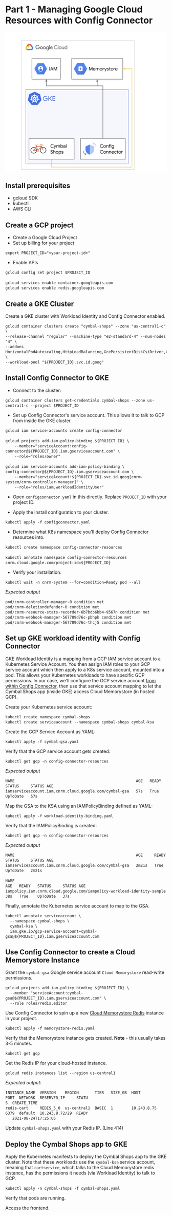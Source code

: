 #  Part 1 - Managing Google Cloud Resources with Config Connector 

![](/images/gcp.png)

## Install prerequisites 

- gcloud SDK
- kubectl
- AWS CLI

## Create a GCP project 

- Create a Google Cloud Project
- Set up billing for your project 

```
export PROJECT_ID="<your-project-id>"
```

- Enable APIs 

```
gcloud config set project $PROJECT_ID

gcloud services enable container.googleapis.com
gcloud services enable redis.googleapis.com
```

## Create a GKE Cluster 

Create a GKE cluster with Workload Identity and Config Connector enabled. 

```
gcloud container clusters create "cymbal-shops" --zone "us-central1-c" \ 
--release-channel "regular" --machine-type "e2-standard-4" --num-nodes "4" \
--addons HorizontalPodAutoscaling,HttpLoadBalancing,GcePersistentDiskCsiDriver,ConfigConnector \
--workload-pool "${PROJECT_ID}.svc.id.goog" 
```

## Install Config Connector to GKE 

- Connect to the cluster: 

```
gcloud container clusters get-credentials cymbal-shops --zone us-central1-c --project $PROJECT_ID
```

- Set up Config Connector's service account. This allows it to talk to GCP from inside the GKE cluster. 

```
gcloud iam service-accounts create config-connector

gcloud projects add-iam-policy-binding ${PROJECT_ID} \
    --member="serviceAccount:config-connector@${PROJECT_ID}.iam.gserviceaccount.com" \
    --role="roles/owner"

gcloud iam service-accounts add-iam-policy-binding \
config-connector@${PROJECT_ID}.iam.gserviceaccount.com \
    --member="serviceAccount:${PROJECT_ID}.svc.id.goog[cnrm-system/cnrm-controller-manager]" \
    --role="roles/iam.workloadIdentityUser"
```

- Open `configconnector.yaml` in this directly. Replace `PROJECT_ID` with your project ID. 


- Apply the install configuration to your cluster. 

```
kubectl apply -f configconnector.yaml
```

- Determine what K8s namespace you'll deploy Config Connector resources into. 

```
kubectl create namespace config-connector-resources

kubectl annotate namespace config-connector-resources cnrm.cloud.google.com/project-id=${PROJECT_ID}
```

- Verify your installation. 

```
kubectl wait -n cnrm-system --for=condition=Ready pod --all
```

*Expected output* 

```
pod/cnrm-controller-manager-0 condition met
pod/cnrm-deletiondefender-0 condition met
pod/cnrm-resource-stats-recorder-6b7bdb6bb4-9567n condition met
pod/cnrm-webhook-manager-567789d76c-pbhpk condition met
pod/cnrm-webhook-manager-567789d76c-thcj5 condition met
```

## Set up GKE workload identity with Config Connector

GKE Workload Identity is a mapping from a GCP IAM service account to a Kubernetes Service Account. You then assign IAM roles to your GCP service account which then apply to a K8s service account, mounted into a pod. This allows your Kubernetes workloads to have specific GCP permissions. In our case, we'll configure the GCP service account [from within Config Connector](https://cloud.google.com/kubernetes-engine/docs/how-to/workload-identity#config-connector), then use that service account mapping to let the Cymbal Shops app (inside GKE) access Cloud Memorystore (in hosted GCP). 

Create your Kubernetes service account: 

```
kubectl create namespace cymbal-shops
kubectl create serviceaccount --namespace cymbal-shops cymbal-ksa 
```

Create the GCP Service Account as YAML: 

```
kubectl apply -f cymbal-gsa.yaml
```

Verify that the GCP service account gets created: 

```
kubectl get gcp -n config-connector-resources
```

*Expected output* 

```
NAME                                                     AGE   READY   STATUS     STATUS AGE
iamserviceaccount.iam.cnrm.cloud.google.com/cymbal-gsa   57s   True    UpToDate   57s
```


Map the GSA to the KSA using an IAMPolicyBinding defined as YAML: 

```
kubectl apply -f workload-identity-binding.yaml
```

Verify that the IAMPolicyBinding is created: 

```
kubectl get gcp -n config-connector-resources
```

*Expected output* 

```
NAME                                                     AGE     READY   STATUS     STATUS AGE
iamserviceaccount.iam.cnrm.cloud.google.com/cymbal-gsa   2m21s   True    UpToDate   2m21s

NAME                                                                     AGE   READY   STATUS     STATUS AGE
iampolicy.iam.cnrm.cloud.google.com/iampolicy-workload-identity-sample   38s   True    UpToDate   37s
```

Finally, annotate the Kubernetes service account to map to the GSA. 

```
kubectl annotate serviceaccount \
  --namespace cymbal-shops \
  cymbal-ksa \
  iam.gke.io/gcp-service-account=cymbal-gsa@${PROJECT_ID}.iam.gserviceaccount.com
```

## Use Config Connector to create a Cloud Memorystore Instance 

Grant the `cymbal-gsa` Google service account `Cloud Memorystore` read-write permissions. 

```
gcloud projects add-iam-policy-binding ${PROJECT_ID} \
  --member "serviceAccount:cymbal-gsa@${PROJECT_ID}.iam.gserviceaccount.com" \
  --role roles/redis.editor
```

Use Config Connector to spin up a new [Cloud Memorystore Redis](https://cloud.google.com/config-connector/docs/reference/resource-docs/redis/redisinstance#sample_yamls) instance in your project. 

```
kubectl apply -f memorystore-redis.yaml 
```

Verify that the Memorystore instance gets created. **Note** - this usually takes 3-5 minutes. 

```
kubectl get gcp 
```

Get the Redis IP for your cloud-hosted instance. 

```
gcloud redis instances list --region us-central1
```

*Expected output*: 

```
INSTANCE_NAME  VERSION    REGION       TIER   SIZE_GB  HOST         PORT  NETWORK  RESERVED_IP     STATU
S  CREATE_TIME
redis-cart     REDIS_5_0  us-central1  BASIC  1        10.243.8.75  6379  default  10.243.8.72/29  READY
   2021-08-24T17:25:05
```

Update `cymbal-shops.yaml` with your Redis IP. (Line 414)

## Deploy the Cymbal Shops app to GKE 

Apply the Kubernetes manifests to deploy the Cymbal Shops app to the GKE cluster. Note that these workloads use the `cymbal-ksa` service account, meaning that `cartservice`, which talks to the Cloud Memorystore redis instance, has the permissions it needs (via Workload Identity) to talk to GCP. 

```
kubectl apply -n cymbal-shops -f cymbal-shops.yaml
```

Verify that pods are running.

Access the frontend.
